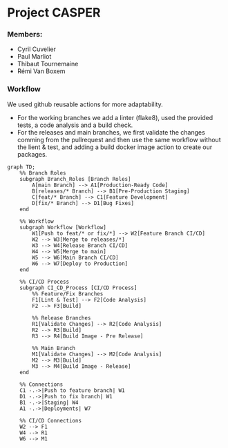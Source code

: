 # Project CASPER

### Members:

- Cyril Cuvelier
- Paul Marliot
- Thibaut Tournemaine
- Rémi Van Boxem

### Workflow
We used github reusable actions for more adaptability. 

- For the working branches we add a linter (flake8), used the provided tests, a code analysis and a build check.  
- For the releases and main branches, we first validate the changes comming from the pullrequest and then use the same workflow without the lient & test, and adding a build docker image action to create our packages.


```mermaid
graph TD;
    %% Branch Roles
    subgraph Branch_Roles [Branch Roles]
        A[main Branch] --> A1[Production-Ready Code]
        B[releases/* Branch] --> B1[Pre-Production Staging]
        C[feat/* Branch] --> C1[Feature Development]
        D[fix/* Branch] --> D1[Bug Fixes]
    end

    %% Workflow
    subgraph Workflow [Workflow]
        W1[Push to feat/* or fix/*] --> W2[Feature Branch CI/CD]
        W2 --> W3[Merge to releases/*]
        W3 --> W4[Release Branch CI/CD]
        W4 --> W5[Merge to main]
        W5 --> W6[Main Branch CI/CD]
        W6 --> W7[Deploy to Production]
    end

    %% CI/CD Process
    subgraph CI_CD_Process [CI/CD Process]
        %% Feature/Fix Branches
        F1[Lint & Test] --> F2[Code Analysis]
        F2 --> F3[Build]

        %% Release Branches
        R1[Validate Changes] --> R2[Code Analysis]
        R2 --> R3[Build]
        R3 --> R4[Build Image - Pre Release]

        %% Main Branch
        M1[Validate Changes] --> M2[Code Analysis]
        M2 --> M3[Build]
        M3 --> M4[Build Image - Release]
    end

    %% Connections
    C1 -.->|Push to feature branch| W1
    D1 -.->|Push to fix branch| W1
    B1 -.->|Staging| W4
    A1 -.->|Deployments| W7

    %% CI/CD Connections
    W2 --> F1
    W4 --> R1
    W6 --> M1
```
